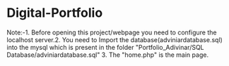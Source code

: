 # Digital-Portfolio
Note:-1.	Before opening this project/webpage you need to configure the	localhost server.2.	You need to Import the database(adviniardatabase.sql) into the mysql 	which is present in the folder		 "Portfolio_Adivinar/SQL Database/adviniardatabase.sql"
3.	The "home.php" is the main page.
